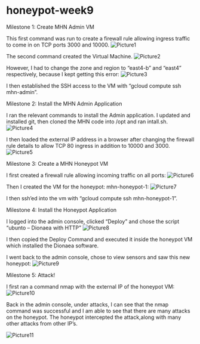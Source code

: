 # honeypot-week9

Milestone 1: Create MHN Admin VM

This first command was run to create a firewall rule allowing ingress traffic to come in on TCP ports 3000 and 10000. 
 ![Picture1](images/Picture1)

The second command created the Virtual Machine. 
 ![Picture2](images/Picture2)

However, I had to change the zone and region to “east4-b” and “east4” respectively, because I kept getting this error: 
 ![Picture3](images/Picture3)

I then established the SSH access to the VM with “gcloud compute ssh mhn-admin”.

Milestone 2: Install the MHN Admin Application

I ran the relevant commands to install the Admin application. I updated and installed git, then cloned the MHN code into /opt and ran intall.sh.
 ![Picture4](images/Picture4)

I then loaded the external IP address in a browser after changing the firewall rule details to allow TCP 80 ingress in addition to 10000 and 3000. 
 ![Picture5](images/Picture5)

Milestone 3: Create a MHN Honeypot VM

I first created a firewall rule allowing incoming traffic on all ports:
 ![Picture6](images/Picture6)

Then I created the VM for the honeypot: mhn-honeypot-1:
 ![Picture7](images/Picture7)

I then ssh’ed into the vm with “gcloud compute ssh mhn-honeypot-1”.

Milestone 4: Install the Honeypot Application

I logged into the admin console, clicked “Deploy” and chose the script “ubunto – Dionaea with HTTP”
![Picture8](images/Picture8)
 
I then copied the Deploy Command and executed it inside the honeypot VM which installed the Dionaea software.

I went back to the admin console, chose to view sensors and saw this new honeypot:
 ![Picture9](images/Picture9)


Milestone 5: Attack!

I first ran a command nmap with the external IP of the honeypot VM:
 ![Picture10](images/Picture10)

Back in the admin console, under attacks, I can see that the nmap command was successful and I am able to see that there are many attacks on the honeypot. The honeypot intercepted the attack,along with many other attacks from other IP’s.
 
 ![Picture11](images/Picture11)

